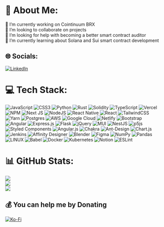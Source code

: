 # 💫 About Me:
🔭 I’m currently working on Cointinuum BRX<br>👯 I’m looking to collaborate on projects<br>🤝 I’m looking for help with becoming a better smart contract auditor<br>🌱 I’m currently learning about Solana and Sui smart contract development


## 🌐 Socials:
[![LinkedIn](https://img.shields.io/badge/LinkedIn-%230077B5.svg?logo=linkedin&logoColor=white)](https://linkedin.com/in/dezcallimese) 

# 💻 Tech Stack:
![JavaScript](https://img.shields.io/badge/javascript-%23323330.svg?logo=javascript&logoColor=%23F7DF1E) ![CSS3](https://img.shields.io/badge/css3-%231572B6.svg?logo=css3&logoColor=white) ![Python](https://img.shields.io/badge/python-3670A0?logo=python&logoColor=ffdd54) ![Rust](https://img.shields.io/badge/rust-%23000000.svg?logo=rust&logoColor=white) ![Solidity](https://img.shields.io/badge/Solidity-%23363636.svg?logo=solidity&logoColor=white) ![TypeScript](https://img.shields.io/badge/typescript-%23007ACC.svg?logo=typescript&logoColor=white) ![Vercel](https://img.shields.io/badge/vercel-%23000000.svg?logo=vercel&logoColor=white) ![NPM](https://img.shields.io/badge/NPM-%23000000.svg?logo=npm&logoColor=white) ![Next JS](https://img.shields.io/badge/Next-black?logo=next.js&logoColor=white) ![NodeJS](https://img.shields.io/badge/node.js-6DA55F?logo=node.js&logoColor=white) ![React Native](https://img.shields.io/badge/react_native-%2320232a.svg?logo=react&logoColor=%2361DAFB) ![React](https://img.shields.io/badge/react-%2320232a.svg?logo=react&logoColor=%2361DAFB) ![TailwindCSS](https://img.shields.io/badge/tailwindcss-%2338B2AC.svg?logo=tailwind-css&logoColor=white) ![Yarn](https://img.shields.io/badge/yarn-%232C8EBB.svg?logo=yarn&logoColor=white) ![Postgres](https://img.shields.io/badge/postgres-%23316192.svg?logo=postgresql&logoColor=white) ![AWS](https://img.shields.io/badge/AWS-%23FF9900.svg?logo=amazon-aws&logoColor=white) ![Google Cloud](https://img.shields.io/badge/Google%20Cloud-%234285F4.svg?logo=google-cloud&logoColor=white) ![Netlify](https://img.shields.io/badge/netlify-%23000000.svg?logo=netlify&logoColor=#00C7B7) ![Bootstrap](https://img.shields.io/badge/bootstrap-%23563D7C.svg?logo=bootstrap&logoColor=white) ![Angular](https://img.shields.io/badge/angular-%23DD0031.svg?logo=angular&logoColor=white) ![Express.js](https://img.shields.io/badge/express.js-%23404d59.svg?logo=express&logoColor=%2361DAFB) ![Flask](https://img.shields.io/badge/flask-%23000.svg?logo=flask&logoColor=white) ![jQuery](https://img.shields.io/badge/jquery-%230769AD.svg?logo=jquery&logoColor=white) ![MUI](https://img.shields.io/badge/MUI-%230081CB.svg?logo=material-ui&logoColor=white) ![NestJS](https://img.shields.io/badge/nestjs-%23E0234E.svg?logo=nestjs&logoColor=white) ![p5js](https://img.shields.io/badge/p5.js-ED225D?logo=p5.js&logoColor=FFFFFF) ![Styled Components](https://img.shields.io/badge/styled--components-DB7093?logo=styled-components&logoColor=white) ![Angular.js](https://img.shields.io/badge/angular.js-%23E23237.svg?logo=angularjs&logoColor=white) ![Chakra](https://img.shields.io/badge/chakra-%234ED1C5.svg?logo=chakraui&logoColor=white) ![Ant-Design](https://img.shields.io/badge/-AntDesign-%230170FE?logo=ant-design&logoColor=white) ![Chart.js](https://img.shields.io/badge/chart.js-F5788D.svg?logo=chart.js&logoColor=white) ![Jenkins](https://img.shields.io/badge/jenkins-%232C5263.svg?logo=jenkins&logoColor=white) ![Affinity Designer](https://img.shields.io/badge/affinitydesginer-%231B72BE.svg?logo=affinity-designer&logoColor=white) ![Blender](https://img.shields.io/badge/blender-%23F5792A.svg?logo=blender&logoColor=white) 	![Figma](https://img.shields.io/badge/figma-%23F24E1E.svg?logo=figma&logoColor=white) ![NumPy](https://img.shields.io/badge/numpy-%23013243.svg?logo=numpy&logoColor=white) ![Pandas](https://img.shields.io/badge/pandas-%23150458.svg?logo=pandas&logoColor=white) ![LINUX](https://img.shields.io/badge/Linux-FCC624?logo=linux&logoColor=black) ![Babel](https://img.shields.io/badge/Babel-F9DC3e?logo=babel&logoColor=black) ![Docker](https://img.shields.io/badge/docker-%230db7ed.svg?logo=docker&logoColor=white) ![Kubernetes](https://img.shields.io/badge/kubernetes-%23326ce5.svg?logo=kubernetes&logoColor=white) ![Notion](https://img.shields.io/badge/Notion-%23000000.svg?logo=notion&logoColor=white) ![ESLint](https://img.shields.io/badge/ESLint-4B3263?logo=eslint&logoColor=white)
# 📊 GitHub Stats:
![](https://github-readme-stats.vercel.app/api?username=dezcalimese&theme=dark&hide_border=false&include_all_commits=false&count_private=true)<br/>
![](https://github-readme-streak-stats.herokuapp.com/?user=dezcalimese&theme=dark&hide_border=false)<br/>
![](https://github-readme-stats.vercel.app/api/top-langs/?username=dezcalimese&theme=dark&hide_border=false&include_all_commits=false&count_private=true&layout=compact)

  ## 💰 You can help me by Donating
  [![Ko-Fi](https://img.shields.io/badge/Ko--fi-F16061?logo=ko-fi&logoColor=white)](https://ko-fi.com/dezcalimese) 

  
<!-- Proudly created with GPRM ( https://gprm.itsvg.in ) -->
